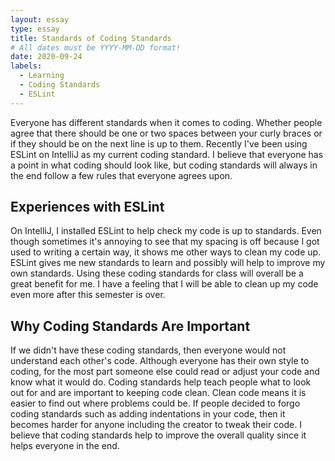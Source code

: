 ```yaml
---
layout: essay
type: essay
title: Standards of Coding Standards
# All dates must be YYYY-MM-DD format!
date: 2020-09-24
labels:
  - Learning
  - Coding Standards
  - ESLint
---
```


Everyone has different standards when it comes to coding. Whether people agree that there should be one or two spaces between your curly braces or if they should be on the next line is up  to them. Recently I've been using ESLint on IntelliJ as my current coding standard. I believe that everyone has a point in what coding should look like, but coding standards will always in the end follow a few rules that everyone agrees upon.

## Experiences with ESLint

On IntelliJ, I installed ESLint to help check my code is up to standards. Even though sometimes it's annoying to see that my spacing is off because I got used to writing a certain way, it shows me other ways to clean my code up. ESLint gives me new standards to learn and possibly will help to improve my own standards. Using these coding standards for class will overall be a great benefit for me. I have a feeling that I will be able to clean up my code even more after this semester is over.

## Why Coding Standards Are Important

If we didn't have these coding standards, then everyone would not understand each other's code. Although everyone has their own style to coding, for the most part someone else could read or adjust your code and know what it would do. Coding standards help teach people what to look out for and are important to keeping code clean. Clean code means it is easier to find out where problems could be. If people decided to forgo coding standards such as adding indentations in your code, then it becomes harder for anyone including the creator to tweak their code. I believe that coding standards help to improve the overall quality since it helps everyone in the end. 


